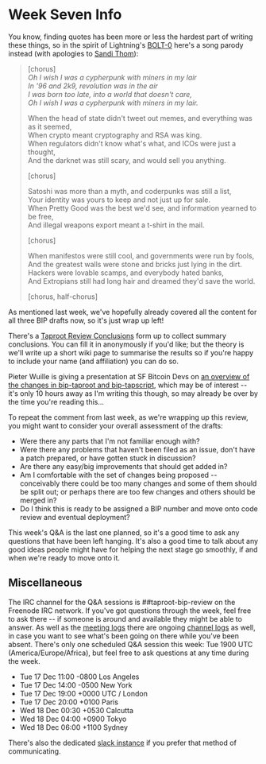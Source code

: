 # Week Seven Info

You know, finding quotes has been more or less the hardest part of writing these things, so in the spirit of Lightning's [BOLT-0](https://github.com/lightningnetwork/lightning-rfc/blob/master/00-introduction.md#theme-song) here's a song parody instead (with apologies to [Sandi Thom](https://www.youtube.com/watch?v=vc2jDz6w-r4)):

> [chorus]  
> *Oh I wish I was a cypherpunk with miners in my lair  
> In '96 and 2k9, revolution was in the air  
> I was born too late, into a world that doesn't care,  
> Oh I wish I was a cypherpunk with miners in my lair.*
>
> When the head of state didn't tweet out memes, and everything was as it seemed,  
> When crypto meant cryptography and RSA was king.  
> When regulators didn't know what's what, and ICOs were just a thought,  
> And the darknet was still scary, and would sell you anything.
>
> [chorus]
>
> Satoshi was more than a myth, and coderpunks was still a list,  
> Your identity was yours to keep and not just up for sale.  
> When Pretty Good was the best we'd see, and information yearned to be free,  
> And illegal weapons export meant a t-shirt in the mail.
>
> [chorus]
>
> When manifestos were still cool, and governments were run by fools,  
> And the greatest walls were stone and bricks just lying in the dirt.  
> Hackers were lovable scamps, and everybody hated banks,  
> And Extropians still had long hair and dreamed they'd save the world.
>
> [chorus, half-chorus]

As mentioned last week, we've hopefully already covered all the content for all three BIP drafts now, so it's just wrap up left!

There's a [Taproot Review Conclusions](https://forms.gle/8ZB19FAj7mfZJV6t8) form up to collect summary conclusions. You can fill it in anonymously if you'd like; but the theory is we'll write up a short wiki page to summarise the results so if you're happy to include your name (and affiliation) you can do so.

Pieter Wuille is giving a presentation at SF Bitcoin Devs on [an overview of the changes in bip-taproot and bip-tapscript](https://www.meetup.com/SF-Bitcoin-Devs/events/267096575/), which may be of interest -- it's only 10 hours away as I'm writing this though, so may already be over by the time you're reading this...

To repeat the comment from last week, as we're wrapping up this review, you might want to consider your overall assessment of the drafts:

 * Were there any parts that I'm not familiar enough with?
 * Were there any problems that haven't been filed as an issue,
   don't have a patch prepared, or have gotten stuck in discussion?
 * Are there any easy/big improvements that should get added in?
 * Am I comfortable with the set of changes being proposed -- conceivably there could be too many changes and some of them should be split out; or perhaps there are too few changes and others should be merged in?
 * Do I think this is ready to be assigned a BIP number and move onto code review and eventual deployment?

This week's Q&A is the last one planned, so it's a good time to ask any questions that have been left hanging. It's also a good time to talk about any good ideas people might have for helping the next stage go smoothly, if and when we're ready to move onto it.

## Miscellaneous

The IRC channel for the Q&A sessions is ##taproot-bip-review on the Freenode IRC network. If you've got questions through the week, feel free to ask there -- if someone is around and available they might be able to answer. As well as the [meeting logs](http://www.erisian.com.au/meetbot/taproot-bip-review/2019/) there are ongoing [channel logs](http://www.erisian.com.au/taproot-bip-review/) as well, in case you want to see what's been going on there while you've been absent. There's only one scheduled Q&A session this week: Tue 1900 UTC (America/Europe/Africa), but feel free to ask questions at any time during the week.

 * Tue 17 Dec 11:00 -0800 Los Angeles
 * Tue 17 Dec 14:00 -0500 New York
 * Tue 17 Dec 19:00 +0000 UTC / London
 * Tue 17 Dec 20:00 +0100 Paris
 * Wed 18 Dec 00:30 +0530 Calcutta
 * Wed 18 Dec 04:00 +0900 Tokyo
 * Wed 18 Dec 06:00 +1100 Sydney

There's also the dedicated [slack instance](https://bitcoin-review.slack.com/) if you prefer that method of communicating.

